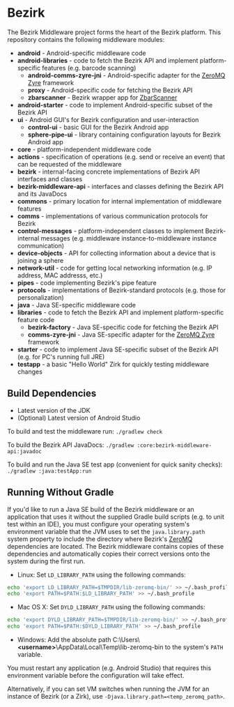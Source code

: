 # Bezirk

The Bezirk Middleware project forms the heart of the Bezirk platform. This repository contains the following middleware modules:

- **android** - Android-specific middleware code
 - **android-libraries** - code to fetch the Bezirk API and implement platform-specific features (e.g. barcode scanning)
   - **android-comms-zyre-jni** - Android-specific adapter for the [ZeroMQ Zyre](https://github.com/zeromq/zyre) framework
    - **proxy** - Android-specific code for fetching the Bezirk API
    - **zbarscanner** - Bezirk wrapper app for [ZbarScanner](https://sourceforge.net/projects/zbar/?source=navbar)
 - **android-starter** - code to implement Android-specific subset of the Bezirk API
 - **ui** - Android GUI's for Bezirk configuration and user-interaction
   - **control-ui** - basic GUI for the Bezirk Android app
    - **sphere-pipe-ui** - library containing configuration layouts for Bezirk Android app
- **core** - platform-independent middleware code
 - **actions** - specification of operations (e.g. send or receive an event) that can be requested of the middleware
 - **bezirk** - internal-facing concrete implementations of Bezirk API interfaces and classes
 - **bezirk-middleware-api** - interfaces and classes defining the Bezirk API and its JavaDocs
 - **commons** - primary location for internal implementation of middleware features
 - **comms** - implementations of various communication protocols for Bezirk
 - **control-messages** - platform-independent classes to implement Bezirk-internal messages (e.g. middleware instance-to-middleware instance communication)
 - **device-objects** - API for collecting information about a device that is joining a sphere
 - **network-util** - code for getting local networking information (e.g. IP address, MAC addresss, etc.)
 - **pipes** - code implementing Bezirk's pipe feature
 - **protocols** - implementations of Bezirk-standard protocols (e.g. those for personalization)
- **java** - Java SE-specific middleware code
 - **libraries** - code to fetch the Bezirk API and implement platform-specific feature code
   - **bezirk-factory** - Java SE-specific code for fetching the Bezirk API
    - **comms-zyre-jni** - Java SE-specific adapter for the [ZeroMQ Zyre](https://github.com/zeromq/zyre) framework
 - **starter** - code to implement Java SE-specific subset of the Bezirk API (e.g. for PC's running full JRE)
 - **testapp** - a basic "Hello World" Zirk for quickly testing middleware changes

## Build Dependencies

- Latest version of the JDK
- (Optional) Latest version of Android Studio

To build and test the middleware run: `./gradlew check`

To build the Bezirk API JavaDocs: `./gradlew :core:bezirk-middleware-api:javadoc`

To build and run the Java SE test app (convenient for quick sanity checks): `./gradlew :java:testApp:run`

## Running Without Gradle

If you'd like to run a Java SE build of the Bezirk middleware or an application that uses it without the supplied Gradle build scripts (e.g. to unit test within an IDE), you must configure your operating system's environment variable that the JVM uses to set the `java.library.path` system property to include the directory where Bezirk's [ZeroMQ](zeromq.org) dependencies are located. The Bezirk middleware contains copies of these dependencies and automatically copies their correct versions onto the system during the first run.

- Linux: Set `LD_LIBRARY_PATH` using the following commands:
```bash
echo 'export LD_LIBRARY_PATH=$TMPDIR/lib-zeromq-bin/' >> ~/.bash_profile
echo 'export PATH=$PATH:$LD_LIBRARY_PATH' >> ~/.bash_profile
```
- Mac OS X: Set `DYLD_LIBRARY_PATH` using the following commands:
```bash
echo 'export DYLD_LIBRARY_PATH=$TMPDIR/lib-zeromq-bin/' >> ~/.bash_profile
echo 'export PATH=$PATH:$DYLD_LIBRARY_PATH' >> ~/.bash_profile
```
- Windows: Add the absolute path C:\Users\\**\<username\>**\AppData\Local\Temp\lib-zeromq-bin to the system's `PATH` variable.

You must restart any application (e.g. Android Studio) that requires this environment variable before the configuration will take effect.

Alternatively, if you can set VM switches when running the JVM for an instance of Bezirk (or a Zirk), use `-Djava.library.path=<temp_zeromq_path>`.
